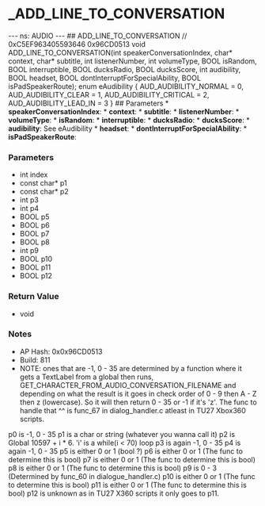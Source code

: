 # _ADD_LINE_TO_CONVERSATION

--- ns: AUDIO --- ## ADD_LINE_TO_CONVERSATION  // 0xC5EF963405593646 0x96CD0513 void ADD_LINE_TO_CONVERSATION(int speakerConversationIndex, char* context, char* subtitle, int listenerNumber, int volumeType, BOOL isRandom, BOOL interruptible, BOOL ducksRadio, BOOL ducksScore, int audibility, BOOL headset, BOOL dontInterruptForSpecialAbility, BOOL isPadSpeakerRoute);  enum eAudibility { AUD_AUDIBILITY_NORMAL = 0, AUD_AUDIBILITY_CLEAR = 1, AUD_AUDIBILITY_CRITICAL = 2, AUD_AUDIBILITY_LEAD_IN = 3 }  ## Parameters * **speakerConversationIndex**: * **context**: * **subtitle**: * **listenerNumber**: * **volumeType**: * **isRandom**: * **interruptible**: * **ducksRadio**: * **ducksScore**: * **audibility**: See eAudibility * **headset**: * **dontInterruptForSpecialAbility**: * **isPadSpeakerRoute**:

### Parameters
* int index
* const char* p1
* const char* p2
* int p3
* int p4
* BOOL p5
* BOOL p6
* BOOL p7
* BOOL p8
* int p9
* BOOL p10
* BOOL p11
* BOOL p12

### Return Value
* void

### Notes
* AP Hash: 0x0x96CD0513
* Build: 811
* NOTE: ones that are -1, 0 - 35 are determined by a function where it gets a TextLabel from a global then runs,
GET_CHARACTER_FROM_AUDIO_CONVERSATION_FILENAME and depending on what the result is it goes in check order of 0 - 9 then A - Z then z (lowercase). So it will then return 0 - 35 or -1 if it's 'z'. The func to handle that ^^ is func_67 in dialog_handler.c atleast in TU27 Xbox360 scripts.

p0 is -1, 0 - 35
p1 is a char or string (whatever you wanna call it)
p2 is Global 10597 + i * 6. 'i' is a while(i < 70) loop
p3 is again -1, 0 - 35 
p4 is again -1, 0 - 35 
p5 is either 0 or 1 (bool ?)
p6 is either 0 or 1 (The func to determine this is bool)
p7 is either 0 or 1 (The func to determine this is bool)
p8 is either 0 or 1 (The func to determine this is bool)
p9 is 0 - 3 (Determined by func_60 in dialogue_handler.c)
p10 is either 0 or 1 (The func to determine this is bool)
p11 is either 0 or 1 (The func to determine this is bool)
p12 is unknown as in TU27 X360 scripts it only goes to p11.

